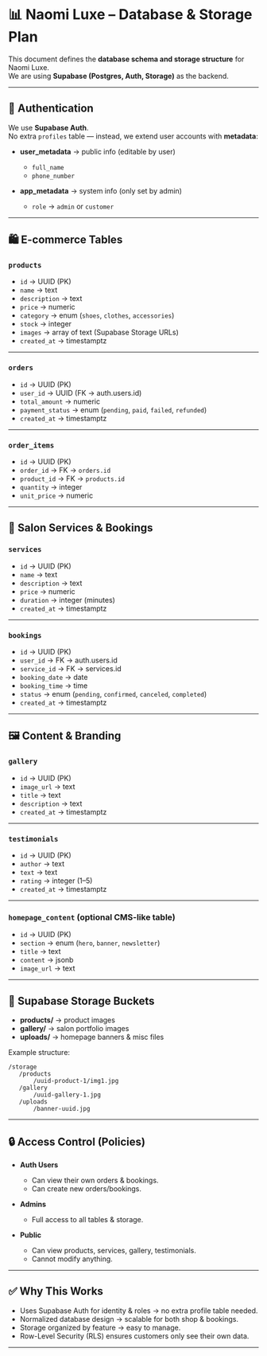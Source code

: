 # 📊 Naomi Luxe – Database & Storage Plan

This document defines the **database schema and storage structure** for Naomi Luxe.  
We are using **Supabase (Postgres, Auth, Storage)** as the backend.  

---

## 🔑 Authentication

We use **Supabase Auth**.  
No extra `profiles` table — instead, we extend user accounts with **metadata**:

- **user_metadata** → public info (editable by user)
  - `full_name`
  - `phone_number`

- **app_metadata** → system info (only set by admin)
  - `role` → `admin` or `customer`

---

## 🛍️ E-commerce Tables

### `products`
- `id` → UUID (PK)  
- `name` → text  
- `description` → text  
- `price` → numeric  
- `category` → enum (`shoes`, `clothes`, `accessories`)  
- `stock` → integer  
- `images` → array of text (Supabase Storage URLs)  
- `created_at` → timestamptz  

---

### `orders`
- `id` → UUID (PK)  
- `user_id` → UUID (FK → auth.users.id)  
- `total_amount` → numeric  
- `payment_status` → enum (`pending`, `paid`, `failed`, `refunded`)  
- `created_at` → timestamptz  

---

### `order_items`
- `id` → UUID (PK)  
- `order_id` → FK → `orders.id`  
- `product_id` → FK → `products.id`  
- `quantity` → integer  
- `unit_price` → numeric  

---

## 💇 Salon Services & Bookings

### `services`
- `id` → UUID (PK)  
- `name` → text  
- `description` → text  
- `price` → numeric  
- `duration` → integer (minutes)  
- `created_at` → timestamptz  

---

### `bookings`
- `id` → UUID (PK)  
- `user_id` → FK → auth.users.id  
- `service_id` → FK → services.id  
- `booking_date` → date  
- `booking_time` → time  
- `status` → enum (`pending`, `confirmed`, `canceled`, `completed`)  
- `created_at` → timestamptz  

---

## 🖼️ Content & Branding

### `gallery`
- `id` → UUID (PK)  
- `image_url` → text  
- `title` → text  
- `description` → text  
- `created_at` → timestamptz  

---

### `testimonials`
- `id` → UUID (PK)  
- `author` → text  
- `text` → text  
- `rating` → integer (1–5)  
- `created_at` → timestamptz  

---

### `homepage_content` (optional CMS-like table)
- `id` → UUID (PK)  
- `section` → enum (`hero`, `banner`, `newsletter`)  
- `title` → text  
- `content` → jsonb  
- `image_url` → text  

---

## 📂 Supabase Storage Buckets

- **products/** → product images  
- **gallery/** → salon portfolio images  
- **uploads/** → homepage banners & misc files  

Example structure:
```
/storage
   /products
       /uuid-product-1/img1.jpg
   /gallery
       /uuid-gallery-1.jpg
   /uploads
       /banner-uuid.jpg
```

---

## 🔒 Access Control (Policies)

- **Auth Users**
  - Can view their own orders & bookings.  
  - Can create new orders/bookings.  

- **Admins**
  - Full access to all tables & storage.  

- **Public**
  - Can view products, services, gallery, testimonials.  
  - Cannot modify anything.  

---

## ✅ Why This Works
- Uses Supabase Auth for identity & roles → no extra profile table needed.  
- Normalized database design → scalable for both shop & bookings.  
- Storage organized by feature → easy to manage.  
- Row-Level Security (RLS) ensures customers only see their own data.  

---


